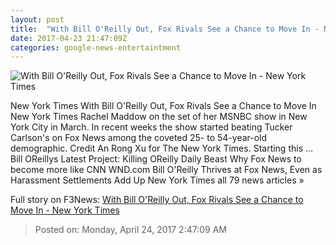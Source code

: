 ```yaml
---
layout: post
title:  "With Bill O'Reilly Out, Fox Rivals See a Chance to Move In - New York Times"
date: 2017-04-23 21:47:09Z
categories: google-news-entertaintment
---
```


![With Bill O'Reilly Out, Fox Rivals See a Chance to Move In - New York Times](https://static01.nyt.com/images/2017/04/24/business/24cablenews-hp/24cablenews-hp-facebookJumbo.jpg)

New York Times With Bill O'Reilly Out, Fox Rivals See a Chance to Move In New York Times Rachel Maddow on the set of her MSNBC show in New York City in March. In recent weeks the show started beating Tucker Carlson's on Fox News among the coveted 25- to 54-year-old demographic. Credit An Rong Xu for The New York Times. Starting this ... Bill OReillys Latest Project: Killing OReilly Daily Beast Why Fox News to become more like CNN WND.com Bill O'Reilly Thrives at Fox News, Even as Harassment Settlements Add Up New York Times all 79 news articles »


Full story on F3News: [With Bill O'Reilly Out, Fox Rivals See a Chance to Move In - New York Times](http://www.f3nws.com/n/NHttbF)

> Posted on: Monday, April 24, 2017 2:47:09 AM
